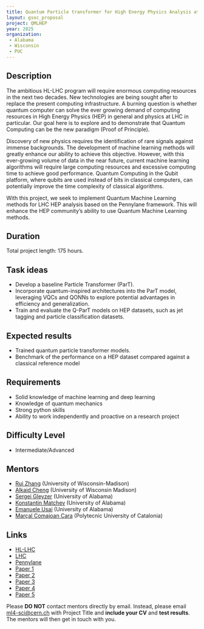 ```yaml
---
title: Quantum Particle transformer for High Energy Physics Analysis at the LHC
layout: gsoc_proposal
project: QMLHEP
year: 2025
organization:
 - Alabama
 - Wisconsin
 - PUC
---
```


## Description
The ambitious HL-LHC program will require enormous computing resources in the next two decades. New technologies are being sought after to replace the present computing infrastructure. A burning question is whether quantum computer can solve the ever growing demand of computing resources in High Energy Physics (HEP) in general and physics at LHC in particular. Our goal here is to explore and to demonstrate that Quantum Computing can be the new paradigm (Proof of Principle).

Discovery of new physics requires the identification of rare signals against immense backgrounds. The development of machine learning methods will greatly enhance our ability to achieve this objective. However, with this ever-growing volume of data in the near future, current machine learning algorithms will require large computing resources and excessive computing time to achieve good performance. Quantum Computing in the Qubit platform, where qubits are used instead of bits in classical computers, can potentially improve the time complexity of classical algorithms.

With this project, we seek to implement Quantum Machine Learning methods for LHC HEP analysis based on the Pennylane framework. This will enhance the HEP community’s ability to use Quantum Machine Learning methods.


## Duration

Total project length: 175 hours.

## Task ideas
  * Develop a baseline Particle Transformer (ParT).
  * Incorporate quantum-inspired architectures into the ParT model, leveraging VQCs and QONNs to explore potential advantages in efficiency and generalization.
  * Train and evaluate the Q-ParT models on HEP datasets, such as jet tagging and particle classification datasets.

 
## Expected results
  * Trained quantum particle transformer models.
  * Benchmark of the performance on a HEP dataset compared against a classical reference model

  

<!-- ## Test
Please use [this link](https://docs.google.com/document/d/1dqBGbH44Eu3W432oRxpOCfI5Dy2pgh2E21JcHeD0fng/edit?usp=sharing) to access the test for this project. -->
  
## Requirements
  * Solid knowledge of machine learning and deep learning
  * Knowledge of quantum mechanics
  * Strong python skills
  * Ability to work independently and proactive on a research project

## Difficulty Level
  * Intermediate/Advanced

## Mentors
  * [Rui Zhang](mailto:ml4-sci@cern.ch) (University of Wisconsin-Madison)
  * [Alkaid Cheng](mailto:ml4-sci@cern.ch) (University of Wisconsin Madison)
  * [Sergei Gleyzer](mailto:ml4-sci@cern.ch) (University of Alabama)
  * [Konstantin Matchev](mailto:ml4-sci@cern.ch) (University of Alabama)
  * [Emanuele Usai](mailto:ml4-sci@cern.ch) (University of Alabama)
  * [Marçal Comajoan Cara](mailto:ml4-sci@cern.ch) (Polytecnic University of Catalonia)


## Links
  * [HL-LHC](https://hilumilhc.web.cern.ch)
  * [LHC](https://home.cern/science/accelerators/large-hadron-collider)
  * [Pennylane](https://pennylane.ai)
  * [Paper 1](https://iopscience.iop.org/article/10.1088/2058-9565/ac6825)
  * [Paper 2](https://arxiv.org/abs/2008.08605)
  * [Paper 3](https://arxiv.org/abs/2202.03772v3)
  * [Paper 4](https://arxiv.org/abs/2405.10284)
  * [Paper 5](https://arxiv.org/abs/2209.08167)

Please **DO NOT** contact mentors directly by email. Instead, please email [ml4-sci@cern.ch](mailto:ml4-sci@cern.ch) with Project Title and **include your CV** and **test results**. The mentors will then get in touch with you.
